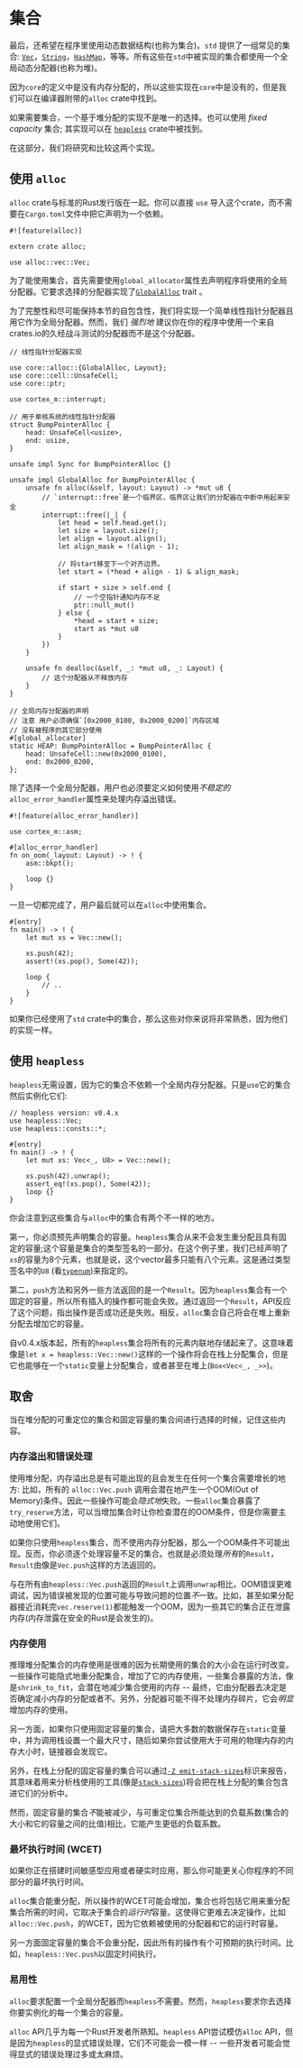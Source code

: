 # 集合

最后，还希望在程序里使用动态数据结构(也称为集合)。`std` 提供了一组常见的集合: [`Vec`]，[`String`]，[`HashMap`]，等等。所有这些在`std`中被实现的集合都使用一个全局动态分配器(也称为堆)。
 
[`Vec`]: https://doc.rust-lang.org/std/vec/struct.Vec.html
[`String`]: https://doc.rust-lang.org/std/string/struct.String.html
[`HashMap`]: https://doc.rust-lang.org/std/collections/struct.HashMap.html

因为`core`的定义中是没有内存分配的，所以这些实现在`core`中是没有的，但是我们可以在编译器附带的`alloc` crate中找到。

如果需要集合，一个基于堆分配的实现不是唯一的选择。也可以使用 *fixed capacity* 集合; 其实现可以在 [`heapless`] crate中被找到。

[`heapless`]: https://crates.io/crates/heapless

在这部分，我们将研究和比较这两个实现。

## 使用 `alloc`

`alloc` crate与标准的Rust发行版在一起。你可以直接 `use` 导入这个crate，而不需要在`Cargo.toml`文件中把它声明为一个依赖。

``` rust,ignore
#![feature(alloc)]

extern crate alloc;

use alloc::vec::Vec;
```

为了能使用集合，首先需要使用`global_allocator`属性去声明程序将使用的全局分配器。它要求选择的分配器实现了[`GlobalAlloc`] trait 。

[`GlobalAlloc`]: https://doc.rust-lang.org/core/alloc/trait.GlobalAlloc.html

为了完整性和尽可能保持本节的自包含性，我们将实现一个简单线性指针分配器且用它作为全局分配器。然而，我们 *强烈地* 建议你在你的程序中使用一个来自crates.io的久经战斗测试的分配器而不是这个分配器。

``` rust,ignore
// 线性指针分配器实现

use core::alloc::{GlobalAlloc, Layout};
use core::cell::UnsafeCell;
use core::ptr;

use cortex_m::interrupt;

// 用于单核系统的线性指针分配器
struct BumpPointerAlloc {
    head: UnsafeCell<usize>,
    end: usize,
}

unsafe impl Sync for BumpPointerAlloc {}

unsafe impl GlobalAlloc for BumpPointerAlloc {
    unsafe fn alloc(&self, layout: Layout) -> *mut u8 {
        // `interrupt::free`是一个临界区，临界区让我们的分配器在中断中用起来安全
        interrupt::free(|_| {
            let head = self.head.get();
            let size = layout.size();
            let align = layout.align();
            let align_mask = !(align - 1);

            // 将start移至下一个对齐边界。
            let start = (*head + align - 1) & align_mask;

            if start + size > self.end {
                // 一个空指针通知内存不足
                ptr::null_mut()
            } else {
                *head = start + size;
                start as *mut u8
            }
        })
    }

    unsafe fn dealloc(&self, _: *mut u8, _: Layout) {
        // 这个分配器从不释放内存
    }
}

// 全局内存分配器的声明
// 注意 用户必须确保`[0x2000_0100, 0x2000_0200]`内存区域
// 没有被程序的其它部分使用
#[global_allocator]
static HEAP: BumpPointerAlloc = BumpPointerAlloc {
    head: UnsafeCell::new(0x2000_0100),
    end: 0x2000_0200,
};
```

除了选择一个全局分配器，用户也必须要定义如何使用*不稳定的*`alloc_error_handler`属性来处理内存溢出错误。

``` rust,ignore
#![feature(alloc_error_handler)]

use cortex_m::asm;

#[alloc_error_handler]
fn on_oom(_layout: Layout) -> ! {
    asm::bkpt();

    loop {}
}
```

一旦一切都完成了，用户最后就可以在`alloc`中使用集合。

```rust,ignore
#[entry]
fn main() -> ! {
    let mut xs = Vec::new();

    xs.push(42);
    assert!(xs.pop(), Some(42));

    loop {
        // ..
    }
}
```

如果你已经使用了`std` crate中的集合，那么这些对你来说将非常熟悉，因为他们的实现一样。

## 使用 `heapless`

`heapless`无需设置，因为它的集合不依赖一个全局内存分配器。只是`use`它的集合然后实例化它们:

```rust,ignore
// heapless version: v0.4.x
use heapless::Vec;
use heapless::consts::*;

#[entry]
fn main() -> ! {
    let mut xs: Vec<_, U8> = Vec::new();

    xs.push(42).unwrap();
    assert_eq!(xs.pop(), Some(42));
    loop {}
}
```

你会注意到这些集合与`alloc`中的集合有两个不一样的地方。

第一，你必须预先声明集合的容量。`heapless`集合从来不会发生重分配且具有固定的容量;这个容量是集合的类型签名的一部分。在这个例子里，我们已经声明了`xs`的容量为8个元素，也就是说，这个vector最多只能有八个元素。这是通过类型签名中的`U8` (看[`typenum`])来指定的。

[`typenum`]: https://crates.io/crates/typenum

第二，`push`方法和另外一些方法返回的是一个`Result`。因为`heapless`集合有一个固定的容量，所以所有插入的操作都可能会失败。通过返回一个`Result`，API反应了这个问题，指出操作是否成功还是失败。相反，`alloc`集合自己将会在堆上重新分配去增加它的容量。

自v0.4.x版本起，所有的`heapless`集合将所有的元素内联地存储起来了。这意味着像是`let x = heapless::Vec::new()`这样的一个操作将会在栈上分配集合，但是它也能够在一个`static`变量上分配集合，或者甚至在堆上(`Box<Vec<_, _>>`)。

## 取舍

当在堆分配的可重定位的集合和固定容量的集合间进行选择的时候，记住这些内容。

### 内存溢出和错误处理

使用堆分配，内存溢出总是有可能出现的且会发生在任何一个集合需要增长的地方: 比如，所有的 `alloc::Vec.push` 调用会潜在地产生一个OOM(Out of Memory)条件。因此一些操作可能会*隐式地*失败。一些`alloc`集合暴露了`try_reserve`方法，可以当增加集合时让你检查潜在的OOM条件，但是你需要主动地使用它们。

如果你只使用`heapless`集合，而不使用内存分配器，那么一个OOM条件不可能出现。反而，你必须逐个处理容量不足的集合。也就是必须处理*所有*的`Result`，`Result`由像是`Vec.push`这样的方法返回的。

与在所有由`heapless::Vec.push`返回的`Result`上调用`unwrap`相比，OOM错误更难调试，因为错误被发现的位置可能与导致问题的位置*不*一致。比如，甚至如果分配器接近消耗完`vec.reserve(1)`都能触发一个OOM，因为一些其它的集合正在泄露内存(内存泄露在安全的Rust是会发生的)。

### 内存使用

推理堆分配集合的内存使用是很难的因为长期使用的集合的大小会在运行时改变。一些操作可能隐式地重分配集合，增加了它的内存使用，一些集合暴露的方法，像是`shrink_to_fit`，会潜在地减少集合使用的内存 -- 最终，它由分配器去决定是否确定减小内存的分配或者不。另外，分配器可能不得不处理内存碎片，它会*明显*增加内存的使用。

另一方面，如果你只使用固定容量的集合，请把大多数的数据保存在`static`变量中，并为调用栈设置一个最大尺寸，随后如果你尝试使用大于可用的物理内存的内存大小时，链接器会发现它。

另外，在栈上分配的固定容量的集合可以通过[`-Z emit-stack-sizes`]标识来报告，其意味着用来分析栈使用的工具(像是[`stack-sizes`])将会把在栈上分配的集合包含进它们的分析中。

[`-Z emit-stack-sizes`]: https://doc.rust-lang.org/beta/unstable-book/compiler-flags/emit-stack-sizes.html
[`stack-sizes`]: https://crates.io/crates/stack-sizes

然而，固定容量的集合*不*能被减少，与可重定位集合所能达到的负载系数(集合的大小和它的容量之间的比值)相比，它能产生更低的负载系数。

### 最坏执行时间 (WCET)

如果你正在搭建时间敏感型应用或者硬实时应用，那么你可能更关心你程序的不同部分的最坏执行时间。

`alloc`集合能重分配，所以操作的WCET可能会增加，集合也将包括它用来重分配集合所需的时间，它取决于集合的*运行时*容量。这使得它更难去决定操作，比如`alloc::Vec.push`，的WCET，因为它依赖被使用的分配器和它的运行时容量。

另一方面固定容量的集合不会重分配，因此所有的操作有个可预期的执行时间。比如，`heapless::Vec.push`以固定时间执行。

### 易用性

`alloc`要求配置一个全局分配器而`heapless`不需要。然而，`heapless`要求你去选择你要实例化的每一个集合的容量。

`alloc` API几乎为每一个Rust开发者所熟知。`heapless` API尝试模仿`alloc` API，但是因为`heapless`的显式错误处理，它们不可能会一模一样 -- 一些开发者可能会觉得显式的错误处理过多或太麻烦。
